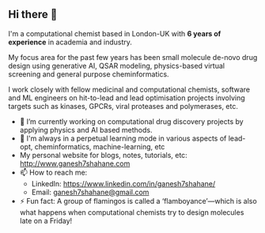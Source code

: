 ## Hi there 👋

I'm a computational chemist based in London-UK with **6 years of experience** in academia and industry.

My focus area for the past few years has been small molecule de-novo drug design using generative AI, QSAR modeling, physics-based virtual screening and general purpose cheminformatics.

I work closely with fellow medicinal and computational chemists, software and ML engineers on hit-to-lead and lead optimisation projects involving targets such as kinases, GPCRs, viral proteases and polymerases, etc.

- 🔭 I’m currently working on computational drug discovery projects by applying physics and AI based methods.
- 🌱 I'm always in a perpetual learning mode in various aspects of lead-opt, cheminformatics, machine-learning, etc
- My personal website for blogs, notes, tutorials, etc: http://www.ganesh7shahane.com
- 📫 How to reach me:
  - LinkedIn: https://www.linkedin.com/in/ganesh7shahane/
  - Email: ganesh7shahane@gmail.com
- ⚡ Fun fact: A group of flamingos is called a ‘flamboyance’—which is also what happens when computational chemists try to design molecules late on a Friday!

